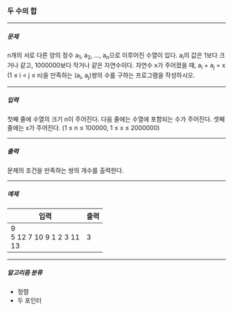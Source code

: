 ### 두 수의 합

***

##### 문제
n개의 서로 다른 양의 정수 a<sub>1</sub>, a<sub>2</sub>, ..., a<sub>n</sub>으로 이루어진 수열이 있다. a<sub>i</sub>의 값은 1보다 크거나 같고, 1000000보다 작거나 같은 자연수이다. 자연수 x가 주어졌을 때, a<sub>i</sub> + a<sub>j</sub> = x (1 ≤ i < j ≤ n)을 만족하는 (a<sub>i</sub>, a<sub>j</sub>)쌍의 수를 구하는 프로그램을 작성하시오.

***

##### 입력
첫째 줄에 수열의 크기 n이 주어진다. 다음 줄에는 수열에 포함되는 수가 주어진다. 셋째 줄에는 x가 주어진다. (1 ≤ n ≤ 100000, 1 ≤ x ≤ 2000000)

***

##### 출력
문제의 조건을 만족하는 쌍의 개수를 출력한다.

***

##### 예제
|입력|출력|
|---|---|
|9<br>5 12 7 10 9 1 2 3 11<br>13|3|

***

##### 알고리즘 분류
* 정렬
* 두 포인터